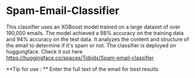 # Spam-Email-Classifier

This classifier uses an XGBoost model trained on a large dataset of over 190,000 emails. The model achieved a 98% accuracy on the training data and 94% accuracy on the test data. It analyzes the content and structure of the email to determine if it's spam or not. The classifier is deployed on huggungface. Check it out here https://huggingface.co/spaces/Tobidx/Spam-email-classifier

**Tip for use : ** 
Enter the full text of the email for best results
